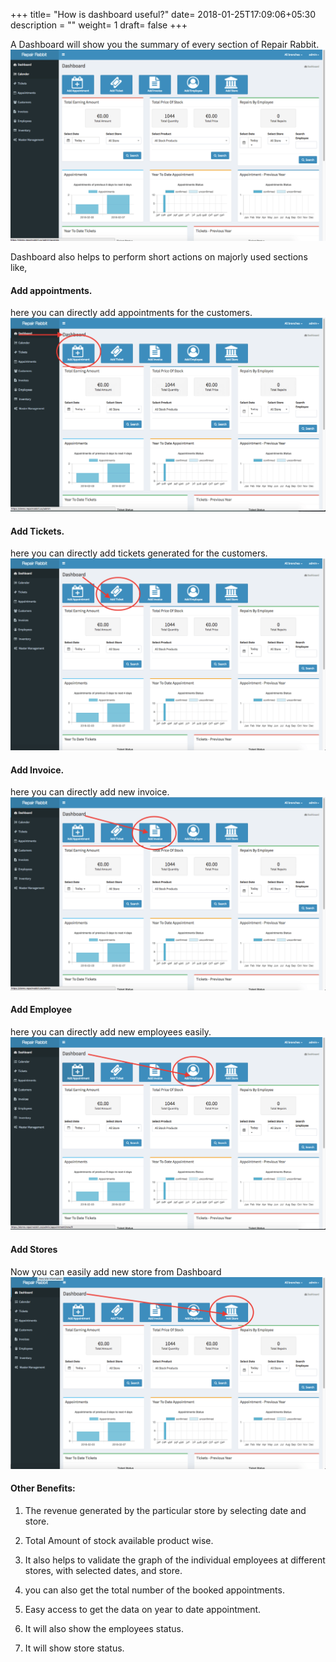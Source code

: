 +++
title= "How is dashboard useful?"
date= 2018-01-25T17:09:06+05:30
description = ""
weight= 1
draft= false
+++


A Dashboard will show you the summary of every section of Repair Rabbit.
![How is dashboard useful?](/images/dashboard/how_is_dashboard_useful/dashboard_summary.png) 

Dashboard also helps to perform short actions on majorly used sections like, 

#### Add appointments.
here you can directly add appointments for the customers.
![How is dashboard useful?](/images/dashboard/how_is_dashboard_useful/add_appointment_from_dashboard.png)

#### Add Tickets.
here you can directly add tickets generated for the customers.
![How is dashboard useful?](/images/dashboard/how_is_dashboard_useful/add_ticket_from_dashboard.png)

#### Add Invoice.
here you can directly add new invoice.
![How is dashboard useful?](/images/dashboard/how_is_dashboard_useful/add_invoice_dashboard.png)

#### Add Employee
here you can directly add new employees easily.
![How is dashboard useful?](/images/dashboard/how_is_dashboard_useful/add_employees_dashboard.png)

#### Add Stores
Now you can easily add new store from Dashboard
![How is dashboard useful?](/images/dashboard/how_is_dashboard_useful/add_store_dashboard.png)



#### Other Benefits:

1. The revenue generated by the particular store by selecting date and store.

2. Total Amount of stock available product wise.

3. It also helps to validate the graph of the individual employees at different stores, with selected dates, and store.

4. you can also get the total number of the booked appointments.

5. Easy access to get the data on year to date appointment.

6. It will also show the employees status.

7. It will show store status.




